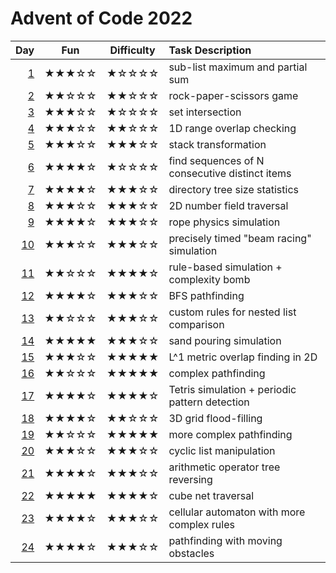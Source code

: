 # Advent of Code 2022

| Day      | Fun   | Difficulty | Task Description
| -------: | :---: | :--------: | :---------------
|  [1](01) | ★★★☆☆ | ★☆☆☆☆      | sub-list maximum and partial sum
|  [2](02) | ★★☆☆☆ | ★★☆☆☆      | rock-paper-scissors game
|  [3](03) | ★★★☆☆ | ★☆☆☆☆      | set intersection
|  [4](04) | ★★★☆☆ | ★★☆☆☆      | 1D range overlap checking
|  [5](05) | ★★★☆☆ | ★★★☆☆      | stack transformation
|  [6](06) | ★★★★☆ | ★☆☆☆☆      | find sequences of N consecutive distinct items
|  [7](07) | ★★★★☆ | ★★★☆☆      | directory tree size statistics
|  [8](08) | ★★★☆☆ | ★★★☆☆      | 2D number field traversal
|  [9](09) | ★★★★☆ | ★★★☆☆      | rope physics simulation
| [10](10) | ★★★☆☆ | ★★★☆☆      | precisely timed "beam racing" simulation
| [11](11) | ★★☆☆☆ | ★★★★☆      | rule-based simulation + complexity bomb
| [12](12) | ★★★★☆ | ★★★☆☆      | BFS pathfinding
| [13](13) | ★★☆☆☆ | ★★★☆☆      | custom rules for nested list comparison
| [14](14) | ★★★★★ | ★★★☆☆      | sand pouring simulation
| [15](15) | ★★★☆☆ | ★★★★★      | L^1 metric overlap finding in 2D
| [16](16) | ★★☆☆☆ | ★★★★★      | complex pathfinding
| [17](17) | ★★★★☆ | ★★★★☆      | Tetris simulation + periodic pattern detection
| [18](18) | ★★★★☆ | ★★☆☆☆      | 3D grid flood-filling
| [19](19) | ★★☆☆☆ | ★★★★★      | more complex pathfinding
| [20](20) | ★★★☆☆ | ★★★☆☆      | cyclic list manipulation
| [21](21) | ★★★★☆ | ★★★☆☆      | arithmetic operator tree reversing
| [22](22) | ★★★★★ | ★★★★☆      | cube net traversal
| [23](23) | ★★★★☆ | ★★★☆☆      | cellular automaton with more complex rules
| [24](24) | ★★★★☆ | ★★★☆☆      | pathfinding with moving obstacles

